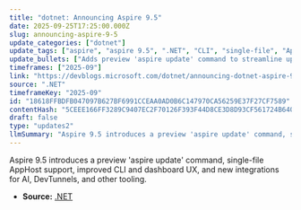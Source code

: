 ```yaml
---
title: "dotnet: Announcing Aspire 9.5"
date: 2025-09-25T17:25:00.000Z
slug: announcing-aspire-9-5
update_categories: ["dotnet"]
update_tags: ["aspire", "aspire 9.5", ".NET", "CLI", "single-file", "AppHost", "AI", "DevTunnels", "preview", "dashboard"]
update_bullets: ["Adds preview 'aspire update' command to streamline upgrades and updates.", "Introduces single-file AppHost to simplify deployment and distribution.", "Provides richer CLI experience and enhanced dashboard user interface.", "Adds new integrations for AI capabilities and DevTunnels for remote access.", "Focuses on developer productivity with tooling and UX improvements across the product."]
timeframes: ["2025-09"]
link: "https://devblogs.microsoft.com/dotnet/announcing-dotnet-aspire-95/"
source: ".NET"
timeframeKey: "2025-09"
id: "18618FFBDFB047097B627BF6991CCEAA0AD0B6C147970CA56259E37F27CF7589"
contentHash: "5CEEE166FF3289C9407EC2F70126F393F44D8CE3D8D93CF561724B640B255A86"
draft: false
type: "updates2"
llmSummary: "Aspire 9.5 introduces a preview 'aspire update' command, single-file AppHost support, improved CLI and dashboard UX, and new integrations for AI, DevTunnels, and other tooling."
---
```


Aspire 9.5 introduces a preview 'aspire update' command, single-file AppHost support, improved CLI and dashboard UX, and new integrations for AI, DevTunnels, and other tooling.

- **Source:** [.NET](https://devblogs.microsoft.com/dotnet/announcing-dotnet-aspire-95/)
